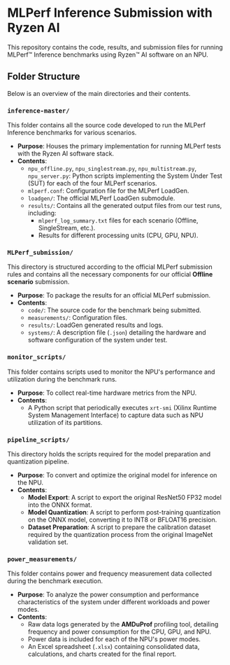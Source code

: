 # MLPerf Inference Submission with Ryzen AI

This repository contains the code, results, and submission files for running MLPerf™ Inference benchmarks using Ryzen™ AI software on an NPU.

## Folder Structure

Below is an overview of the main directories and their contents.

### `inference-master/`

This folder contains all the source code developed to run the MLPerf Inference benchmarks for various scenarios.

-   **Purpose**: Houses the primary implementation for running MLPerf tests with the Ryzen AI software stack.
-   **Contents**:
    -   `npu_offline.py`, `npu_singlestream.py`, `npu_multistream.py`, `npu_server.py`: Python scripts implementing the System Under Test (SUT) for each of the four MLPerf scenarios.
    -   `mlperf.conf`: Configuration file for the MLPerf LoadGen.
    -   `loadgen/`: The official MLPerf LoadGen submodule.
    -   `results/`: Contains all the generated output files from our test runs, including:
        -   `mlperf_log_summary.txt` files for each scenario (Offline, SingleStream, etc.).
        -   Results for different processing units (CPU, GPU, NPU).

### `MLPerf_submission/`

This directory is structured according to the official MLPerf submission rules and contains all the necessary components for our official **Offline scenario** submission.

-   **Purpose**: To package the results for an official MLPerf submission.
-   **Contents**:
    -   `code/`: The source code for the benchmark being submitted.
    -   `measurements/`: Configuration files.
    -   `results/`: LoadGen generated results and logs.
    -   `systems/`: A description file (`.json`) detailing the hardware and software configuration of the system under test.

### `monitor_scripts/`

This folder contains scripts used to monitor the NPU's performance and utilization during the benchmark runs.

-   **Purpose**: To collect real-time hardware metrics from the NPU.
-   **Contents**:
    -   A Python script that periodically executes `xrt-smi` (Xilinx Runtime System Management Interface) to capture data such as NPU utilization of its partitions.

### `pipeline_scripts/`

This directory holds the scripts required for the model preparation and quantization pipeline.

-   **Purpose**: To convert and optimize the original model for inference on the NPU.
-   **Contents**:
    -   **Model Export**: A script to export the original ResNet50 FP32 model into the ONNX format.
    -   **Model Quantization**: A script to perform post-training quantization on the ONNX model, converting it to INT8 or BFLOAT16 precision.
    -   **Dataset Preparation**: A script to prepare the calibration dataset required by the quantization process from the original ImageNet validation set.

### `power_measurements/`

This folder contains power and frequency measurement data collected during the benchmark execution.

-   **Purpose**: To analyze the power consumption and performance characteristics of the system under different workloads and power modes.
-   **Contents**:
    -   Raw data logs generated by the **AMDuProf** profiling tool, detailing frequency and power consumption for the CPU, GPU, and NPU.
    -   Power data is included for each of the NPU's power modes.
    -   An Excel spreadsheet (`.xlsx`) containing consolidated data, calculations, and charts created for the final report.
